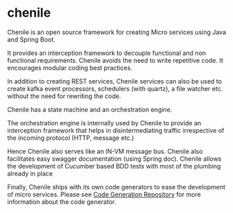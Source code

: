 # chenile

Chenile is an open source framework for creating Micro services using Java and Spring Boot. 

It provides an interception framework to decouple functional and non functional requirements. Chenile avoids the need to write repetitive code. It encourages modular coding best practices. 

In addition to creating REST services, Chenile services can also be used to create kafka event processors, schedulers (with quartz), a file watcher etc. without the need for rewriting the code. 

Chenile has a state machine and an orchestration engine.  

The orchestration engine is internally used by Chenile to provide an interception framework that helps in disintermediating traffic irrespective of the incoming protocol (HTTP, message etc.)

Hence Chenile also serves like an IN-VM message bus. Chenile also facilitates easy swagger documentation (using Spring doc). 
Chenile allows the development of Cucumber based BDD tests with most of the plumbing already in place

Finally, Chenile ships with its own code generators to ease the development of micro services. Please see [Code Generation Repository](https://github.com/rajakolluru/chenile-gen) for more information about the code generator.


